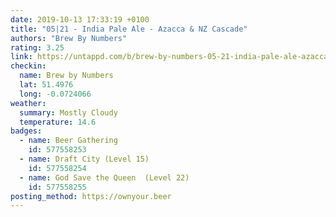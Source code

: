 ```yaml
---
date: 2019-10-13 17:33:19 +0100
title: "05|21 - India Pale Ale - Azacca & NZ Cascade"
authors: "Brew By Numbers"
rating: 3.25
link: https://untappd.com/b/brew-by-numbers-05-21-india-pale-ale-azacca-and-nz-cascade/1988468
checkin:
  name: Brew by Numbers
  lat: 51.4976
  long: -0.0724066
weather:
  summary: Mostly Cloudy
  temperature: 14.6
badges:
  - name: Beer Gathering
    id: 577558253
  - name: Draft City (Level 15)
    id: 577558254
  - name: God Save the Queen  (Level 22)
    id: 577558255
posting_method: https://ownyour.beer
---
```

